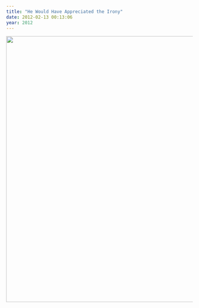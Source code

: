 ```yaml
---
title: "He Would Have Appreciated the Irony"
date: 2012-02-13 00:13:06
year: 2012
---
```

<img title="d8fM5" src="{{'/files/2012/02/d8fM5.jpg' | relative_url}}" alt="" width="532" height="720" />
